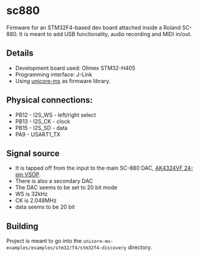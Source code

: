 # sc880

Firmware for an STM32F4-based dev board attached inside a Roland SC-880. It is meant to add USB functionality, audio recording and MIDI in/out.

## Details
- Development board used: Olimex STM32-H405
- Programming interface: J-Link
- Using [unicore-mx](https://github.com/insane-adding-machines/unicore-mx) as firmware library.

## Physical connections:
- PB12 - I2S_WS - left/right select
- PB13 - I2S_CK - clock
- PB15 - I2S_SD - data
- PA9 - USART1_TX

## Signal source
- It is tapped off from the input to the main SC-880 DAC, [AK4324VF 24-pin VSOP](https://media.digikey.com/pdf/Data%20Sheets/AKM%20Semiconductor%20Inc.%20PDFs/AK4324.pdf).
- There is also a secondary DAC
- The DAC seems to be set to 20 bit mode
- WS is 32kHz
- CK is 2.048MHz
- data seems to be 20 bit

## Building
Project is meant to go into the `unicore-mx-examples/examples/stm32/f4/stm32f4-discovery` directory.
